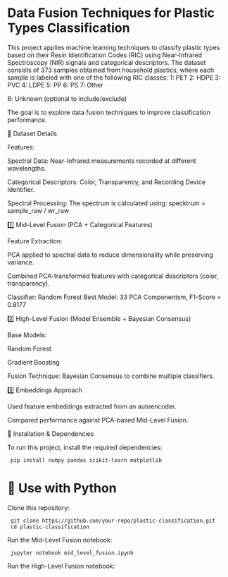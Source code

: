 # Data Fusion Techniques for Plastic Types Classification
This project applies machine learning techniques to classify plastic types based on their Resin Identification Codes (RIC) using Near-Infrared Spectroscopy (NIR) signals and categorical descriptors. The dataset consists of 373 samples obtained from household plastics, where each sample is labeled with one of the following RIC classes:
1: PET 
2: HDPE 
3: PVC 
4: LDPE 
5: PP 
6: PS 
7: Other 

8: Unknown (optional to include/exclude)

The goal is to explore data fusion techniques to improve classification performance.

📂 Dataset Details

Features:

Spectral Data: Near-Infrared measurements recorded at different wavelengths.

Categorical Descriptors: Color, Transparency, and Recording Device Identifier.

Spectral Processing: The spectrum is calculated using: specktrum = sample_raw / wr_raw

1️⃣ Mid-Level Fusion (PCA + Categorical Features)

Feature Extraction:

PCA applied to spectral data to reduce dimensionality while preserving variance.

Combined PCA-transformed features with categorical descriptors (color, transparency).

Classifier: Random Forest
Best Model: 33 PCA Componentsm, F1-Score = 0.8177

2️⃣ High-Level Fusion (Model Ensemble + Bayesian Consensus)

Base Models:

Random Forest

Gradient Boosting

Fusion Technique: Bayesian Consensus to combine multiple classifiers.

3️⃣ Embeddings Approach

Used feature embeddings extracted from an autoencoder.

Compared performance against PCA-based Mid-Level Fusion.

🔧 Installation & Dependencies

To run this project, install the required dependencies:


     pip install numpy pandas scikit-learn matplotlib

# 🐍 Use with Python

Clone this repository:

  
     git clone https://github.com/your-repo/plastic-classification.git
     cd plastic-classification

Run the Mid-Level Fusion notebook:

     jupyter notebook mid_level_fusion.ipynb

Run the High-Level Fusion notebook: 
 
